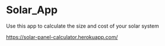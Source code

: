 # Solar_App
Use this app to calculate the size and cost of your solar system

https://solar-panel-calculator.herokuapp.com/
